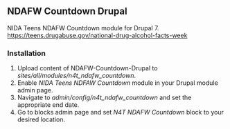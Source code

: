 ## NDAFW Countdown Drupal
NIDA Teens NDAFW Countdown module for Drupal 7. https://teens.drugabuse.gov/national-drug-alcohol-facts-week

### Installation
1. Upload content of NDAFW-Countdown-Drupal to *sites/all/modules/n4t_ndafw_countdown*.
2. Enable *NIDA Teens NDFAW Countdown* module in your Drupal module admin page.
3. Navigate to *admin/config/n4t_ndafw_countdown* and set the appropriate end date.
4. Go to blocks admin page and set *N4T NDAFW Countdown* block to your desired location.
